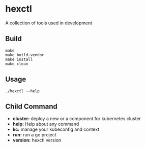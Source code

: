 # hexctl

A collection of tools used in development

## Build
```
make
make build-vendor
make install
make clean
```

## Usage
```
./hexctl --help
```

## Child Command

- **cluster:** deploy a new or a component for kubernetes cluster
- **help:** Help about any command
- **kc:** manage your kubeconfig and context
- **run:** run a go project
- **version:** hexctl version


